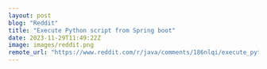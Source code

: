 ```yaml
---
layout: post
blog: "Reddit"
title: "Execute Python script from Spring boot"
date: 2023-11-29T11:49:22Z
image: images/reddit.png
remote_url: "https://www.reddit.com/r/java/comments/186nlqi/execute_python_script_from_spring_boot/"
---
```


